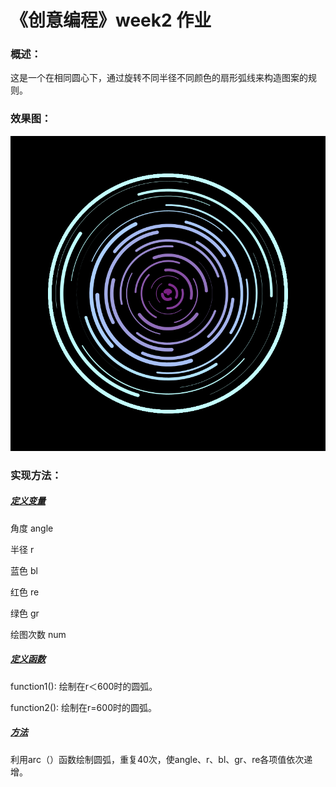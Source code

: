 # 《创意编程》week2 作业

### 概述：

这是一个在相同圆心下，通过旋转不同半径不同颜色的扇形弧线来构造图案的规则。

### 效果图：

![image](https://github.com/hpypy666/519021910096-HuPeiYun/blob/main/%E4%BD%9C%E4%B8%9A%E6%95%88%E6%9E%9C%E5%9B%BE/homework2.png?raw=true)


### 实现方法：

##### <u>定义变量</u>

角度 angle

半径 r

蓝色 bl

红色 re

绿色 gr

绘图次数 num

##### <u>定义函数</u>

function1(): 绘制在r＜600时的圆弧。

function2(): 绘制在r=600时的圆弧。

##### <u>方法</u>

利用arc（）函数绘制圆弧，重复40次，使angle、r、bl、gr、re各项值依次递增。
